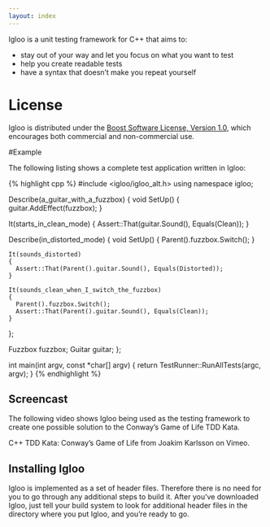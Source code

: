 ```yaml
---
layout: index
---
```


Igloo is a unit testing framework for C++ that aims to:

- stay out of your way and let you focus on what you want to test
- help you create readable tests
- have a syntax that doesn’t make you repeat yourself

# License

Igloo is distributed under the [Boost Software License, Version 1.0](http://www.boost.org/users/license.html), which encourages both commercial and non-commercial use.

#Example

The following listing shows a complete test application written in Igloo:

{% highlight cpp %}
#include <igloo/igloo_alt.h>
using namespace igloo;

Describe(a_guitar_with_a_fuzzbox)
{
  void SetUp()
  {
    guitar.AddEffect(fuzzbox);
  }

  It(starts_in_clean_mode)
  {
    Assert::That(guitar.Sound(), Equals(Clean));
  }

  Describe(in_distorted_mode)
  {
    void SetUp()
    {
      Parent().fuzzbox.Switch();
    }

    It(sounds_distorted)
    {
      Assert::That(Parent().guitar.Sound(), Equals(Distorted));
    }

    It(sounds_clean_when_I_switch_the_fuzzbox)
    {
      Parent().fuzzbox.Switch();
      Assert::That(Parent().guitar.Sound(), Equals(Clean));
    }
  };

  Fuzzbox fuzzbox;
  Guitar guitar;
};

int main(int argv, const *char[] argv)
{
  return TestRunner::RunAllTests(argc, argv);
}
{% endhighlight %}

## Screencast

The following video shows Igloo being used as the testing framework to create one possible solution to the Conway’s Game of Life TDD Kata.



C++ TDD Kata: Conway’s Game of Life from Joakim Karlsson on Vimeo.

## Installing Igloo
Igloo is implemented as a set of header files. Therefore there is no need for you to go through any additional steps to build it. After you’ve downloaded Igloo, just tell your build system to look for additional header files in the directory where you put Igloo, and you’re ready to go.
